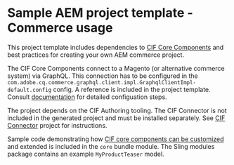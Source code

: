 # Sample AEM project template - Commerce usage

This project template includes dependencies to [CIF Core Components](https://github.com/adobe/aem-core-cif-components) and  best practices for creating your own AEM commerce project.

The CIF Core Components connect to a Magento (or alternative commerce system) via GraphQL. This connection has to be configured in the `com.adobe.cq.commerce.graphql.client.impl.GraphqlClientImpl-default.config` config. A reference is included in the project template. Consult [documentation](https://github.com/adobe/aem-core-cif-components/wiki/configuration) for detailed configuation steps.

The project depends on the CIF Authoring tooling. The CIF Connector is not included in the generated project and must be installed separately. See [CIF Connector](https://github.com/adobe/commerce-cif-connector) project for instructions.

Sample code demonstrating how [CIF core components can be customized](https://github.com/adobe/aem-core-cif-components/wiki/Customizing-CIF-Core-Components) and extended is included in the `core` bundle module. The Sling modules package contains an example `MyProductTeaser` model.
